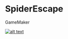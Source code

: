 # SpiderEscape
 GameMaker 


[![alt text](![SpiderEscapeMenu](https://user-images.githubusercontent.com/60415693/111423889-2d74e880-86ae-11eb-8328-76a0ade4ab0a.png))](https://www.youtube.com/watch?v=26Tbu1xVZD4)
